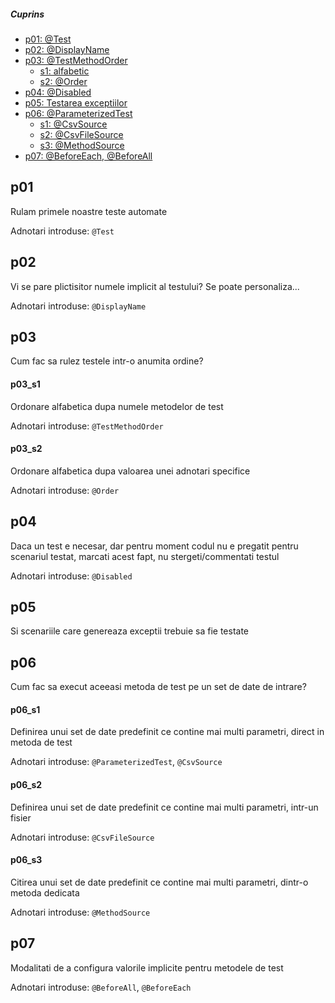 
##### Cuprins
- [p01: @Test](#p01)
- [p02: @DisplayName](#p02)
- [p03: @TestMethodOrder](#p03)
    - [s1: alfabetic](#p03_s1)
    - [s2: @Order](#p03_s2)
- [p04: @Disabled](#p04)
- [p05: Testarea exceptiilor](#p05)
- [p06: @ParameterizedTest](#p06)
    - [s1: @CsvSource](#p06_s1)
    - [s2: @CsvFileSource](#p06_s2)
    - [s3: @MethodSource](#p06_s3)
- [p07: @BeforeEach, @BeforeAll](#p07)


## p01

Rulam primele noastre teste automate

Adnotari introduse: `@Test`

## p02

Vi se pare plictisitor numele implicit al testului? Se poate personaliza...

Adnotari introduse: `@DisplayName`


## p03

Cum fac sa rulez testele intr-o anumita ordine?


#### p03_s1

Ordonare alfabetica dupa numele metodelor de test

Adnotari introduse: `@TestMethodOrder`

#### p03_s2

Ordonare alfabetica dupa valoarea unei adnotari specifice

Adnotari introduse: `@Order`

## p04

Daca un test e necesar, dar pentru moment codul nu e pregatit pentru scenariul testat, marcati acest fapt, nu stergeti/commentati testul

Adnotari introduse: `@Disabled`


## p05

Si scenariile care genereaza exceptii trebuie sa fie testate


## p06

Cum fac sa execut aceeasi metoda de test pe un set de date de intrare?

#### p06_s1

Definirea unui set de date predefinit ce contine mai multi parametri, direct in metoda de test

Adnotari introduse: `@ParameterizedTest`, `@CsvSource`

#### p06_s2

Definirea unui set de date predefinit ce contine mai multi parametri, intr-un fisier

Adnotari introduse: `@CsvFileSource`

#### p06_s3

Citirea unui set de date predefinit ce contine mai multi parametri, dintr-o metoda dedicata

Adnotari introduse: `@MethodSource`


## p07

Modalitati de a configura valorile implicite pentru metodele de test

Adnotari introduse: `@BeforeAll`, `@BeforeEach`
